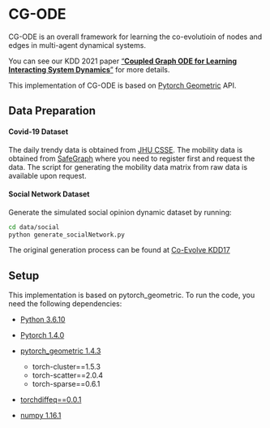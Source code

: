 # CG-ODE

CG-ODE is an overall framework for learning the co-evolutioin of nodes and edges in multi-agent dynamical systems.

You can see our KDD 2021 paper [“**Coupled Graph ODE for Learning Interacting System Dynamics**”](https://dl.acm.org/doi/10.1145/3447548.3467385?sid=SCITRUS) for more details.

This implementation of CG-ODE is based on [Pytorch Geometric](https://github.com/rusty1s/pytorch_geometric) API.
## Data Preparation

#### Covid-19 Dataset

The daily trendy data is obtained from [JHU CSSE](https://github.com/CSSEGISandData/COVID-19/tree/master/csse_covid_19_data/csse_covid_19_daily_reports_us).  The mobility data is obtained from [SafeGraph](https://docs.safegraph.com/docs/weekly-patterns) where you need to register first and request the data. The script for generating the mobility data matrix from raw data is available upon request.

#### Social Network Dataset

Generate the simulated social opinion dynamic dataset by running:

```bash
cd data/social
python generate_socialNetwork.py 
```

The original generation process can be found at  [Co-Evolve KDD17](http://web.cs.ucla.edu/~yzsun/papers/2017_kdd_coevolution.pdf) 



## Setup

This implementation is based on pytorch_geometric. To run the code, you need the following dependencies:

* [Python 3.6.10](https://www.python.org/)

- [Pytorch 1.4.0](https://pytorch.org/)

- [pytorch_geometric 1.4.3](https://pytorch-geometric.readthedocs.io/)

  - torch-cluster==1.5.3
  - torch-scatter==2.0.4
  - torch-sparse==0.6.1

- [torchdiffeq==0.0.1](https://github.com/rtqichen/torchdiffeq)

- [numpy 1.16.1](https://numpy.org/)


